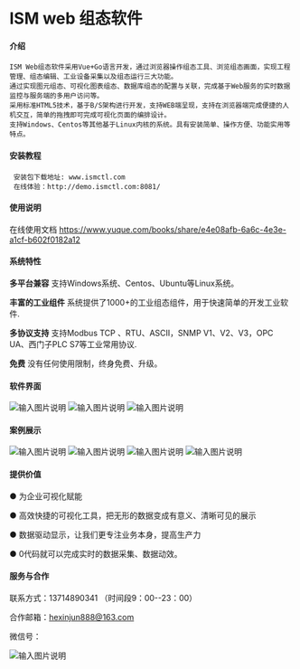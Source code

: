 # ISM web 组态软件

#### 介绍
    ISM Web组态软件采用Vue+Go语言开发，通过浏览器操作组态工具、浏览组态画面，实现工程管理、组态编辑、工业设备采集以及组态运行三大功能。
	通过实现图元组态、可视化图表组态、数据库组态的配置与关联，完成基于Web服务的实时数据监控与服务端的多用户访问等。
	采用标准HTML5技术，基于B/S架构进行开发，支持WEB端呈现，支持在浏览器端完成便捷的人机交互，简单的拖拽即可完成可视化页面的编排设计。
	支持Windows、Centos等其他基于Linux内核的系统。具有安装简单、操作方便、功能实用等特点。

#### 安装教程
	
     安装包下载地址: www.ismctl.com 
     在线体验：http://demo.ismctl.com:8081/

#### 使用说明

在线使用文档
https://www.yuque.com/books/share/e4e08afb-6a6c-4e3e-a1cf-b602f0182a12

#### 系统特性

 **多平台兼容** 
    支持Windows系统、Centos、Ubuntu等Linux系统。

 **丰富的工业组件** 
    系统提供了1000+的工业组态组件，用于快速简单的开发工业软件.

 **多协议支持** 
    支持Modbus TCP 、RTU、ASCII，SNMP V1、V2、V3，OPC UA、西门子PLC S7等工业常用协议.

 **免费** 
    没有任何使用限制，终身免费、升级。
#### 软件界面
![输入图片说明](https://gitee.com/hexinjun888/ism/raw/master/%E5%BE%AE%E4%BF%A1%E5%9B%BE%E7%89%87_20221031191146.jpg)
![输入图片说明](https://gitee.com/hexinjun888/ism/raw/master/%E5%BE%AE%E4%BF%A1%E5%9B%BE%E7%89%87_20221031191152.jpg)
![输入图片说明](https://gitee.com/hexinjun888/ism/raw/master/%E5%BE%AE%E4%BF%A1%E5%9B%BE%E7%89%87_20221031191155.jpg)
#### 案例展示
![输入图片说明](https://gitee.com/hexinjun888/ism/raw/master/1667183303135887.jpg)
![输入图片说明](https://gitee.com/hexinjun888/ism/raw/master/1667183303422075.jpg)
![输入图片说明](https://gitee.com/hexinjun888/ism/raw/master/1667183304861515.jpg)
![输入图片说明](https://gitee.com/hexinjun888/ism/raw/master/1667196755445393.png)


#### 提供价值
● 为企业可视化赋能

● 高效快捷的可视化工具，把无形的数据变成有意义、清晰可见的展示

● 数据驱动显示，让我们更专注业务本身，提高生产力

● 0代码就可以完成实时的数据采集、数据动效。

#### 服务与合作
联系方式：13714890341 （时间段9：00--23：00）

合作邮箱：hexinjun888@163.com

微信号：

![输入图片说明](https://gitee.com/hexinjun888/ism/raw/master/weichat.jpg)
